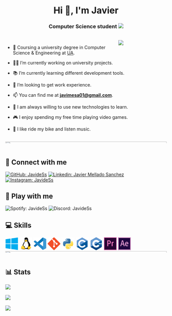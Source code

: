 <!--
https://tumblr.com/
https://www.pinterest.es/
https://getemoji.com/
https://github.com/devicons/devicon/tree/master/icons
https://github.com/progfay/shields-with-icon/blob/master/README.md?plain=1
https://github.com/anuraghazra/github-readme-stats
https://rahuldkjain.github.io/gh-profile-readme-generator/
-->

<h1 align="center">Hi 👋, I'm Javier</h1>
<h3 align="center">Computer Science student <img width="5%" src="https://github.githubassets.com/images/mona-loading-dark.gif"/></h3>
<br>

<img width="30%" src="https://i.pinimg.com/originals/28/0a/05/280a05c05fa4cd05717a9256d661f425.gif" align="right"/>

- 🌱 Coursing a university degree in Computer Science & Engineering at [UA](https://www.ua.es/en/index.html).

- 👨‍💻 I’m currently working on university projects.

- 📚 I’m currently learning different development tools.

- 🔎 I’m looking to get work experience.

- 📫 You can find me at **javimesa01@gmail.com**.

- 🚀 I am always willing to use new technologies to learn.

- 🎮 I enjoy spending my free time playing video games.

- 🌳 I like ride my bike and listen music.
<!-- - ⚡ <frase> -->
<!-- - 📜 Here is [my webpage](<url>) and [portfolio](<url>). -->

<br>
<img style="display:block; margin-left:auto; margin-right:auto; height:100%; width:100%; max-height:5px" src="https://raw.githubusercontent.com/andreasbm/readme/master/assets/lines/rainbow.png"></img>
<br>

## 📌 Connect with me
[![GitHub: JavideSs](https://img.shields.io/github/followers/JavideSs?label=follow&style=social)](https://github.com/JavideSs)
[![Linkedin: Javier Mellado Sanchez](https://img.shields.io/static/v1?logo=Linkedin&message=Javier-Mellado-Sanchez&style=soc&color=blue&label=)](https://www.linkedin.com/in/javier-mellado-sanchez-28a172185/)
[![Instagram: JavideSs](https://img.shields.io/static/v1?logo=Instagram&message=JavideSs&style=flat-square&color=bf1776&logoColor=white&label=)](https://www.instagram.com/javidess/)


## 👾 Play with me
![Spotify: JavideSs](https://img.shields.io/static/v1?logo=Spotify&message=JavideSs&style=flat-square&color=1DB954&logoColor=white&=&label=)
![Discord: JavideSs](https://img.shields.io/static/v1?logo=Discord&message=JavideSs&style=flat-square&color=7289da&logoColor=white&=&label=)

## 💻 Skills
<img src="https://raw.githubusercontent.com/devicons/devicon/master/icons/windows8/windows8-original.svg" alt="windows" width="40" height="40"/>
<img src="https://raw.githubusercontent.com/devicons/devicon/master/icons/linux/linux-original.svg" alt="linux" width="40" height="40"/>
<img src="https://raw.githubusercontent.com/devicons/devicon/master/icons/vscode/vscode-original.svg" alt="vsc" width="40" height="40"/>
<img src="https://raw.githubusercontent.com/devicons/devicon/master/icons/git/git-original.svg" alt="git" width="40" height="40"/>
<img src="https://raw.githubusercontent.com/devicons/devicon/master/icons/python/python-original.svg" alt="python" width="40" height="40"/>
<img src="https://raw.githubusercontent.com/devicons/devicon/master/icons/c/c-original.svg" alt="c" width="40" height="40"/>
<img src="https://raw.githubusercontent.com/devicons/devicon/master/icons/cplusplus/cplusplus-original.svg" alt="c++" width="40" height="40"/>
<img src="https://raw.githubusercontent.com/devicons/devicon/master/icons/premierepro/premierepro-original.svg" alt="adobe-premiere-pro" width="40" height="40"/>
<img src="https://raw.githubusercontent.com/devicons/devicon/master/icons/aftereffects/aftereffects-original.svg" alt="adobe-after-effects" width="40" height="40"/>

<br>
<img style="display:block; margin-left:auto; margin-right:auto; height:100%; width:100%; max-height:5px" src="https://raw.githubusercontent.com/andreasbm/readme/master/assets/lines/rainbow.png"></img>
<br>

## 📊 Stats
![](https://komarev.com/ghpvc/?username=javidess)

![](https://metrics.lecoq.io/JavideSs)

![](https://github-readme-stats.vercel.app/api/top-langs?username=javidess&langs_count=6&locale=en&layout=compact&hide_border=true&theme=synthwave&text_color=FFFFFF)